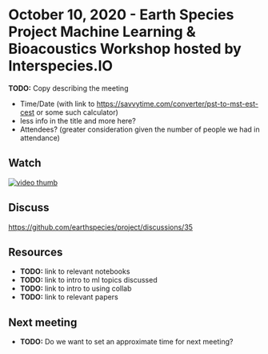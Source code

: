 # October 10, 2020 - Earth Species Project Machine Learning & Bioacoustics Workshop hosted by Interspecies.IO

**TODO:** Copy describing the meeting
- Time/Date (with link to https://savvytime.com/converter/pst-to-mst-est-cest or some such calculator)
- less info in the title and more here?
- Attendees? (greater consideration given the number of people we had in attendance)

## Watch

[![video thumb](https://i.imgur.com/XwZq1TS.png)](https://archive.org/details/20201010-interspecies-i-o-earth-species-project-ai-toolbox)

## Discuss

https://github.com/earthspecies/project/discussions/35

## Resources

- **TODO:** link to relevant notebooks
- **TODO:** link to intro to ml topics discussed
- **TODO:** link to intro to using collab
- **TODO:** link to relevant papers

## Next meeting

- **TODO:** Do we want to set an approximate time for next meeting?